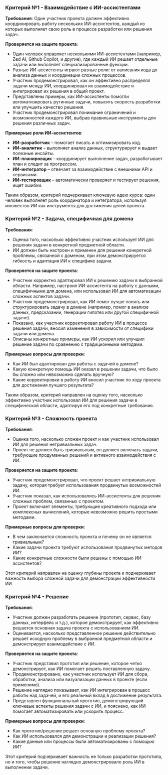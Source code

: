 ### Критерий №1 - Взаимодействие с ИИ-ассистентами

**Требования**: Один участник проекта должен эффективно координировать работу нескольких ИИ-ассистентов, каждый из которых выполняет свою роль в процессе разработки или решения задач.

**Проверяется на защите проекта**:
- Один человек управляет несколькими ИИ-ассистентами (например, Zed AI, Github Copilot, и другие), где каждый ИИ решает отдельные задачи или выполняет специализированные функции.
- Разные ИИ-ассистенты играют разные роли: от написания кода до анализа данных и координации сложных процессов.
- Участник продемонстрировал, как он эффективно распределял задачи между ИИ, координировал их взаимодействие и интегрировал их решения в общий проект.
- Представлены примеры, как ИИ-ассистенты помогли автоматизировать рутинные задачи, повысить скорость разработки или улучшить качество решения.
- Участник продемонстрировал понимание ограничений и возможностей каждого ИИ, выбрав правильные инструменты для решения различных задач.

**Примерные роли ИИ-ассистентов**:
- **ИИ-разработчик** – помогает писать и оптимизировать код.
- **ИИ-аналитик** – выполняет анализ данных, структурирует и выдает полезные инсайты.
- **ИИ-планировщик** – координирует выполнение задач, разрабатывает план и следит за прогрессом.
- **ИИ-интегратор** – отвечает за взаимодействие с внешними API и сервисами.
- **ИИ-тестировщик** – автоматически проверяет и тестирует решения, ищет ошибки.

Таким образом, критерий подчеркивает ключевую идею курса: один человек выполняет роль координатора и интегратора, используя множество ИИ как инструменты для достижения целей проекта.

### Критерий №2 - Задача, специфичная для домена

**Требования**:
- Оценка того, насколько эффективно участник использует ИИ для решения задачи в конкретной предметной области.
- ИИ должен быть настроен и применен для решения конкретной проблемы, связанной с доменом, при этом демонстрируется гибкость и адаптация ИИ к специфике задачи.

**Проверяется на защите проекта**:
- Участник корректно адаптировал ИИ к решению задачи в выбранной области. Например, настроил ИИ-ассистента на работу с данными, специфичными для домена, или использовал ИИ для автоматизации сложных аспектов задачи.
- Участник продемонстрировал, как ИИ помог лучше понять или структурировать задачу в домене (например, помог в анализе данных, предсказании, генерации гипотез или другой специфичной задаче).
- Показано, как участник корректировал работу ИИ в процессе решения задачи, вносил изменения в зависимости от специфики задачи или домена.
- Описаны конкретные примеры, как ИИ ускорил или улучшил решение задачи по сравнению с традиционными методами.
  
**Примерные вопросы для проверки**:
- Как ИИ был адаптирован для работы с задачей в домене?
- Какую конкретную помощь ИИ оказал в решении задачи, что было бы сложно или невозможно сделать вручную?
- Какие корректировки в работу ИИ вносил участник по ходу проекта для достижения лучшего результата?

Таким образом, критерий направлен на оценку того, насколько эффективно участник использовал ИИ для решения задачи в специфической области, адаптируя его под конкретные требования.

### Критерий №3 - Сложность проекта

**Требования**:
- Оценка того, насколько сложен проект и как участник использовал ИИ для решения нетривиальных задач.
- Проект не должен быть тривиальным, он должен включать задачи, требующие продуманных решений и активного взаимодействия с ИИ.

**Проверяется на защите проекта**:
- Участник продемонстрировал, что проект решает нетривиальную задачу, которая требует использования продвинутых возможностей ИИ.
- Участник показал, как использовались ИИ-ассистенты для решения сложных проблем, связанных с проектом.
- Проект включает элементы, требующие креативного подхода или комплексных вычислений, которые невозможно решить простыми методами.

**Примерные вопросы для проверки**:
- В чем заключается сложность проекта и почему он не является тривиальным?
- Какие задачи проекта требуют использования продвинутых методов ИИ?
- Какие конкретные сложности были решены с помощью ИИ-ассистентов?

Этот критерий направлен на оценку глубины проекта и подчеркивает важность выбора сложной задачи для демонстрации эффективности ИИ.

### Критерий №4 - Решение

**Требования**:
- Участник должен разработать решение (прототип, сервис, базу данных, интерфейс и т.д.), которое демонстрирует, как эффективно решается основная задача проекта с использованием ИИ.
- Оценивается, насколько представленное решение действительно решает исходную проблему в выбранной предметной области и демонстрирует взаимодействие с ИИ.

**Проверяется на защите проекта**:
- Участник представил прототип или решение, которое четко демонстрирует, как ИИ помогает решить поставленную задачу.
- Продемонстрировано, как участник использует ИИ для сбора, обработки, анализа или визуализации данных в проекте (если применимо).
- Решение наглядно показывает, как ИИ интегрирован в процесс работы над задачей, и его реальный вклад в достижение результата.
- Представлен функциональный прототип, демонстрирующий ключевые аспекты решения задачи с ИИ, и пояснено, как ИИ помогает автоматизировать или ускорить процесс.

**Примерные вопросы для проверки**:
- Как прототип/решение решает основную проблему проекта?
- Как ИИ использовался для демонстрации и реализации решения?
- Какие данные или процессы были автоматизированы с помощью ИИ?

Этот критерий подчеркивает важность не только разработки прототипа, но и того, чтобы решение наглядно демонстрировало роль ИИ в выполнении задачи.
